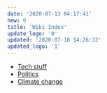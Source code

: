 ```yaml
---
date: '2020-07-13 04:17:41'
new: 0
title: 'Wiki Index'
update_logo: '0'
updated: '2020-07-18 14:26:32'
updated_logo: '1'
---
```

* [Tech stuff](/Tech-stuff)
* [Politics](/Politics)
* [Climate change](/Climate-change)
